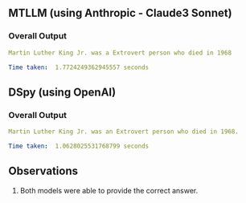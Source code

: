## MTLLM (using Anthropic - Claude3 Sonnet)
### Overall Output
```yaml
Martin Luther King Jr. was a Extrovert person who died in 1968
```
```yaml
Time taken:  1.7724249362945557 seconds
```

## DSpy (using OpenAI)
### Overall Output
```yaml
Martin Luther King Jr. was an Extrovert person who died in 1968.
```

```yaml
Time taken:  1.0628025531768799 seconds
```

## Observations
1. Both models were able to provide the correct answer.